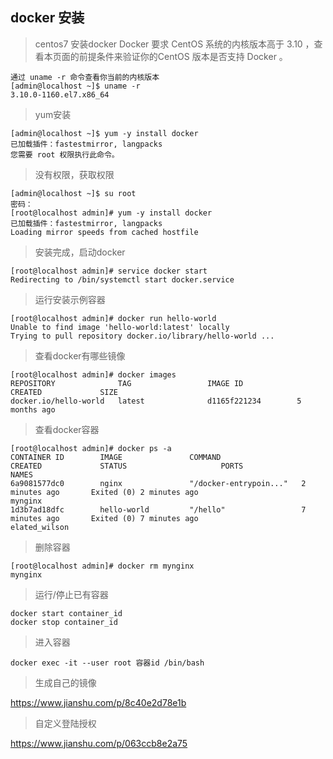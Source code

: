 ## docker 安装
> centos7 安装docker
> Docker 要求 CentOS 系统的内核版本高于 3.10 ，查看本页面的前提条件来验证你的CentOS 版本是否支持 Docker 。

```
通过 uname -r 命令查看你当前的内核版本
[admin@localhost ~]$ uname -r
3.10.0-1160.el7.x86_64
```
> yum安装

```
[admin@localhost ~]$ yum -y install docker
已加载插件：fastestmirror, langpacks
您需要 root 权限执行此命令。
```
> 没有权限，获取权限

```
[admin@localhost ~]$ su root
密码：
[root@localhost admin]# yum -y install docker
已加载插件：fastestmirror, langpacks
Loading mirror speeds from cached hostfile

```
> 安装完成，启动docker

```
[root@localhost admin]# service docker start
Redirecting to /bin/systemctl start docker.service
```
> 运行安装示例容器

```
[root@localhost admin]# docker run hello-world
Unable to find image 'hello-world:latest' locally
Trying to pull repository docker.io/library/hello-world ... 
```
> 查看docker有哪些镜像

```
[root@localhost admin]# docker images
REPOSITORY              TAG                 IMAGE ID            CREATED             SIZE
docker.io/hello-world   latest              d1165f221234        5 months ago 
```
> 查看docker容器

```
[root@localhost admin]# docker ps -a
CONTAINER ID        IMAGE               COMMAND                  CREATED             STATUS                     PORTS               NAMES
6a9081577dc0        nginx               "/docker-entrypoin..."   2 minutes ago       Exited (0) 2 minutes ago                       mynginx
1d3b7ad18dfc        hello-world         "/hello"                 7 minutes ago       Exited (0) 7 minutes ago                       elated_wilson

```
> 删除容器

```
[root@localhost admin]# docker rm mynginx
mynginx

```
> 运行/停止已有容器

```
docker start container_id
docker stop container_id
```

> 进入容器

```
docker exec -it --user root 容器id /bin/bash
```

> 生成自己的镜像

https://www.jianshu.com/p/8c40e2d78e1b

> 自定义登陆授权

https://www.jianshu.com/p/063ccb8e2a75